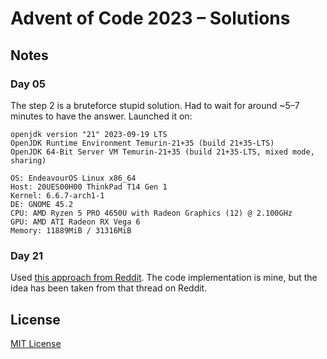# Advent of Code 2023 – Solutions

## Notes

### Day 05

The step 2 is a bruteforce stupid solution.
Had to wait for around ~5–7 minutes to have the answer.
Launched it on:

```
openjdk version "21" 2023-09-19 LTS
OpenJDK Runtime Environment Temurin-21+35 (build 21+35-LTS)
OpenJDK 64-Bit Server VM Temurin-21+35 (build 21+35-LTS, mixed mode, sharing)
```

```
OS: EndeavourOS Linux x86_64
Host: 20UES00H00 ThinkPad T14 Gen 1
Kernel: 6.6.7-arch1-1
DE: GNOME 45.2
CPU: AMD Ryzen 5 PRO 4650U with Radeon Graphics (12) @ 2.100GHz
GPU: AMD ATI Radeon RX Vega 6
Memory: 11889MiB / 31316MiB
```

### Day 21

Used [this approach from Reddit](https://www.reddit.com/r/adventofcode/comments/18nevo3/comment/keaiiq7/).
The code implementation is mine, but the idea has been taken from that thread on Reddit.

## License

[MIT License](LICENSE.md)
